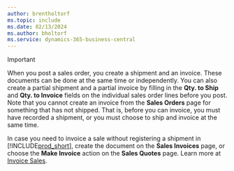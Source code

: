```yaml
---
author: brentholtorf
ms.topic: include
ms.date: 02/13/2024
ms.author: bholtorf
ms.service: dynamics-365-business-central
---
```

> [!IMPORTANT]
> When you post a sales order, you create a shipment and an invoice. These documents can be done at the same time or independently. You can also create a partial shipment and a partial invoice by filling in the **Qty. to Ship** and **Qty. to Invoice** fields on the individual sales order lines before you post. Note that you cannot create an invoice from the **Sales Orders** page for something that has not shipped. That is, before you can invoice, you must have recorded a shipment, or you must choose to ship and invoice at the same time.
>
> In case you need to invoice a sale without registering a shipment in [!INCLUDE[prod_short](prod_short.md)], create the document on the **Sales Invoices** page, or choose the **Make Invoice** action on the **Sales Quotes** page. Learn more at [Invoice Sales](../sales-how-invoice-sales.md).
